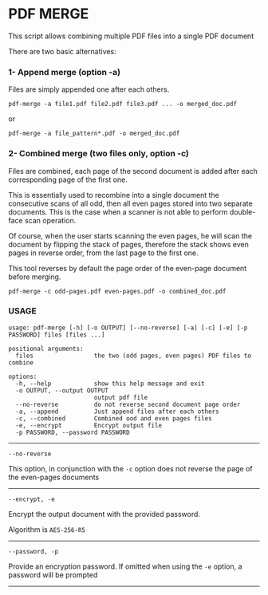 # PDF  MERGE

This script allows combining multiple PDF files into a single PDF document

There are two basic alternatives:

### 1- Append merge (option -a)

Files are simply appended one after each others.


    pdf-merge -a file1.pdf file2.pdf file3.pdf ... -o merged_doc.pdf

or

    pdf-merge -a file_pattern*.pdf -o merged_doc.pdf

### 2- Combined merge (two files only, option -c)

Files are combined, each page of the second document is added after each corresponding page of the first one.

This is essentially used to recombine into a single document the consecutive scans of all odd, then all even pages
stored into two separate documents.
This is the case when a scanner is not able to perform double-face scan operation.

Of course, when the user starts scanning the even pages, he will scan the document by flipping the stack of pages,
therefore the stack shows even pages in reverse order, from the last page to the first one.

This tool reverses by default the page order of the even-page document before merging.


    pdf-merge -c odd-pages.pdf even-pages.pdf -o combined_doc.pdf

### USAGE

```
usage: pdf-merge [-h] [-o OUTPUT] [--no-reverse] [-a] [-c] [-e] [-p PASSWORD] files [files ...]

positional arguments:
  files                 the two (odd pages, even pages) PDF files to combine

options:
  -h, --help            show this help message and exit
  -o OUTPUT, --output OUTPUT
                        output pdf file
  --no-reverse          do not reverse second document page order
  -a, --append          Just append files after each others
  -c, --combined        Combined ood and even pages files
  -e, --encrypt         Encrypt output file
  -p PASSWORD, --password PASSWORD
```

---

    --no-reverse

This option, in conjunction with the `-c` option does not reverse the page of the even-pages documents

---
    --encrypt, -e

Encrypt the output document with the provided password.

Algorithm is `AES-256-R5`

---
    --password, -p

Provide an encryption password. If omitted when using the `-e` option, a password will be prompted

---